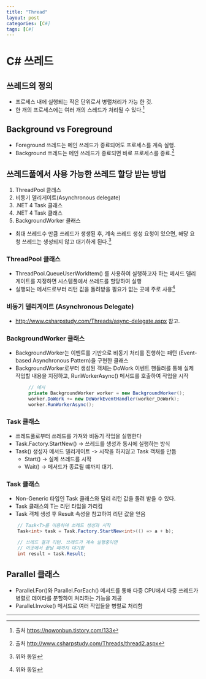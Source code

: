 ```yaml
---
title: "Thread"
layout: post
categories: [C#]
tags: [C#]
---
```

# C# 쓰레드

## 쓰레드의 정의

- 프로세스 내에 실행되는 작은 단위로서 병렬처리가 가능 한 것.
- 한 개의 프로세스에는 여러 개의 스레드가 처리될 수 있다.[^1]

## Background vs Foreground

- Foreground 쓰레드는 메인 쓰레드가 종료되어도 프로세스를 계속 실행.
- Background 쓰레드는 메인 쓰레드가 종료되면 바로 프로세스를 종료.[^2]

## 쓰레드풀에서 사용 가능한 쓰레드 할당 받는 방법

1. ThreadPool 클래스
2. 비동기 델리게이트(Asynchronous delegate)
3. .NET 4 Task 클래스
4. .NET 4 Task<T> 클래스
5. BackgroundWorker 클래스

- 최대 쓰레드수 만큼 쓰레드가 생생된 후, 계속 쓰레드 생성 요청이 있으면, 해당 요청 쓰레드는 생성되지 않고 대기하게 된다.[^3]

### **ThreadPool 클래스**

- ThreadPool.QueueUserWorkItem() 를 사용하여 실행하고자 하는 메서드 델리게이트를 지정하면 시스템풀에서 쓰레드를 할당하여 실행
- 실행되는 메서드로부터 리턴 값을 돌려받을 필요가 없는 곳에 주로 사용[^4]

### **비동기 델리게이트 (Asynchronous Delegate)**

- <http://www.csharpstudy.com/Threads/async-delegate.aspx> 참고.

### **BackgroundWorker 클래스**

-  BackgroundWorker는 이벤트를 기반으로 비동기 처리를 진행하는 패턴 (Event-based Asynchronous Pattern)을 구현한 클래스
-   BackgroundWorker로부터 생성된 객체는 DoWork 이벤트 핸들러를 통해 실제 작업할 내용을 지정하고, RunWorkerAsync() 메서드를 호출하여 작업을 시작  

```C#
        // 예시
        private BackgroundWorker worker = new BackgroundWorker();
        worker.DoWork += new DoWorkEventHandler(worker_DoWork);
        worker.RunWorkerAsync();
```

### **Task 클래스**

- 쓰레드풀로부터 쓰레드를 가져와 비동기 작업을 실행한다
- Task.Factory.StartNew() -> 쓰레드를 생성과 동시에 실행하는 방식
- Task() 생성자 메서드 델리게이트 -> 시작을 하지않고 Task 객채를 만듬
    - Start() -> 실제 쓰레드를 시작
    - Wait() -> 메서드가 종료될 떄까지 대기.

### **Task<T> 클래스**
- Non-Generic 타입인 Task 클래스와 달리 리턴 값을 돌려 받을 수 있다.
- Task<T> 클래스의 T는 리턴 타입을 가리킴
- Task 객체 생성 후 Result 속성을 참고하여 리턴 값을 얻음

```C#
    // Task<T>를 이용하여 쓰레드 생성과 시작
    Task<int> task = Task.Factory.StartNew<int>(() => a + b);

    // 쓰레드 결과 리턴. 쓰레드가 계속 실행중이면
    // 이곳에서 끝날 때까지 대기함
    int result = task.Result;
```
## Parallel 클래스
- Parallel.For()와 Parallel.ForEach() 메서드를 통해 다중 CPU에서 다중 쓰레드가 병렬로 데이타를 분할하여 처리하는 기능을 제공
- Parallel.Invoke() 메서드로 여러 작업들을 병렬로 처리함
---
[^1]: 출처 <https://nowonbun.tistory.com/133>  
[^2]: 출처 <http://www.csharpstudy.com/Threads/thread2.aspx>  
[^3]: 위와 동일  
[^4]: 위와 동일  
[^5]: 위와 동일  